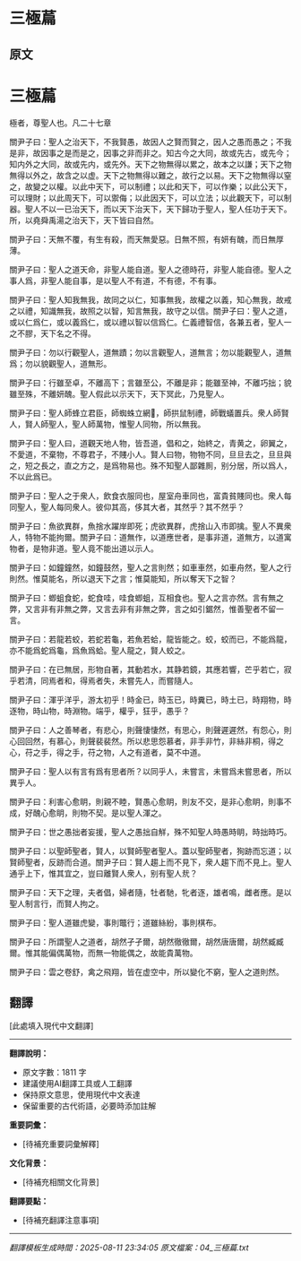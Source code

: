 # 三極萹

## 原文

# 三極萹

極者，尊聖人也。凡二十七章

關尹子曰：聖人之治天下，不我賢愚，故因人之賢而賢之，因人之愚而愚之；不我是非，故因事之是而是之，因事之非而非之。知古今之大同，故或先古，或先今；知内外之大同，故或先内，或先外。天下之物無得以累之，故本之以謙；天下之物無得以外之，故含之以虚。天下之物無得以難之，故行之以易。天下之物無得以窒之，故變之以權。以此中天下，可以制禮；以此和天下，可以作樂；以此公天下，可以理財；以此周天下，可以禦侮；以此因天下，可以立法；以此觀天下，可以制器。聖人不以一已治天下，而以天下治天下，天下歸功于聖人，聖人任功于天下。所，以堯舜禹湯之治天下，天下皆曰自然。

關尹子曰：天無不覆，有生有殺，而天無愛惡。日無不照，有妍有醜，而日無厚薄。

關尹子曰：聖人之道天命，非聖人能自道。聖人之德時苻，非聖人能自德。聖人之事人爲，非聖人能自事，是以聖人不有道，不有德，不有事。

關尹子曰：聖人知我無我，故同之以仁，知事無我，故權之以義，知心無我，故戒之以禮，知識無我，故照之以智，知言無我，故守之以信。關尹子曰：聖人之道，或以仁爲仁，或以義爲仁，或以禮以智以信爲仁。仁義禮智信，各兼五者，聖人一之不膠，天下名之不得。

關尹子曰：勿以行觀聖人，道無蹟；勿以言觀聖人，道無言；勿以能觀聖人，道無爲；勿以貌觀聖人，道無形。

關尹子曰：行雖至卓，不離高下；言雖至公，不離是非；能雖至神，不離巧拙；貌雖至殊，不離妍醜。聖人假此以示天下，天下冥此，乃見聖人。

關尹子曰：聖人師蜂立君臣，師蜘蛛立網𦊙，師拱鼠制禮，師戰蟻置兵。衆人師賢人，賢人師聖人，聖人師萬物，惟聖人同物，所以無我。

關尹子曰：聖人曰，道觀天地人物，皆吾道，倡和之，始終之，青黄之，卵翼之，不愛道，不棄物，不尊君子，不賤小人。賢人曰物，物物不同，旦旦去之，旦旦與之，短之長之，直之方之，是爲物易也。殊不知聖人鄙雜厠，别分居，所以爲人，不以此爲已。

關尹子曰：聖人之于衆人，飲食衣服同也，屋室舟車同也，富貴貧賤同也。衆人每同聖人，聖人每同衆人。彼仰其高，侈其大者，其然乎？其不然乎？

關尹子曰：魚欲異群，魚捨水躍岸即死；虎欲異群，虎捨山入市即擒。聖人不異衆人，特物不能拘爾。關尹子曰：道無作，以道應世者，是事非道，道無方，以道寓物者，是物非道。聖人竟不能出道以示人。

關尹子曰：如鐘鐘然，如鐘鼓然，聖人之言則然；如車車然，如車舟然，聖人之行則然。惟莫能名，所以退天下之言；惟莫能知，所以奪天下之智？

關尹子曰：蝍蛆食蛇，蛇食哇，哇食蝍蛆，互相食也。聖人之言亦然。言有無之弊，又言非有非無之弊，又言去非有非無之弊，言之如引鋸然，惟善聖者不留一言。

關尹子曰：若龍若蛟，若蛇若龜，若魚若蛤，龍皆能之。蛟，蛟而已，不能爲龍，亦不能爲蛇爲龜，爲魚爲蛤。聖人龍之，賢人蛟之。

關尹子曰：在已無居，形物自著，其動若水，其静若鏡，其應若響，芒乎若亡，寂乎若清，同焉者和，得焉者失，未嘗先人，而嘗隨人。

關尹子曰：渾乎洋乎，游太初乎！時金已，時玉已，時糞已，時土已，時翔物，時逐物，時山物，時淵物。端乎，權乎，狂乎，愚乎？

關尹子曰：人之善琴者，有悲心，則聲悽悽然，有思心，則聲遲遲然，有怨心，則心回回然，有慕心，則聲裴裴然。所以悲思怨慕者，非手非竹，非絲非桐，得之心，苻之手，得之手，苻之物，人之有道者，莫不中道。

關尹子曰：聖人以有言有爲有思者所？以同乎人，未嘗言，未嘗爲未嘗思者，所以異乎人。

關尹子曰：利害心愈眀，則親不睦，賢愚心愈眀，則友不交，是非心愈眀，則事不成，好醜心愈眀，則物不契。是以聖人渾之。

關尹子曰：世之愚拙者妄援，聖人之愚拙自觧，殊不知聖人時愚時眀，時拙時巧。

關尹子曰：以聖師聖者，賢人，以賢師聖者聖人。蓋以聖師聖者，狥跡而忘道；以賢師聖者，反跡而合道。關尹子曰：賢人趨上而不見下，衆人趨下而不見上。聖人通乎上下，惟其宜之，豈曰離賢人衆人，别有聖人㢤？

關尹子曰：天下之理，夫者倡，婦者隨，牡者馳，牝者逐，雄者鳴，雌者應。是以聖人制言行，而賢人拘之。

關尹子曰：聖人道雖虎變，事則鼈行；道雖絲紛，事則棋布。

關尹子曰：所謂聖人之道者，胡然孑孑爾，胡然徹徹爾，胡然唐唐爾，胡然臧臧爾。惟其能偏偶萬物，而無一物能偶之，故能貴萬物。

關尹子曰：雲之卷舒，禽之飛翔，皆在虚空中，所以變化不窮，聖人之道則然。

## 翻譯

[此處填入現代中文翻譯]

---

**翻譯說明：**
- 原文字數：1811 字
- 建議使用AI翻譯工具或人工翻譯
- 保持原文意思，使用現代中文表達
- 保留重要的古代術語，必要時添加註解

**重要詞彙：**
- [待補充重要詞彙解釋]

**文化背景：**
- [待補充相關文化背景]

**翻譯要點：**
- [待補充翻譯注意事項]

---
*翻譯模板生成時間：2025-08-11 23:34:05*
*原文檔案：04_三極萹.txt*

